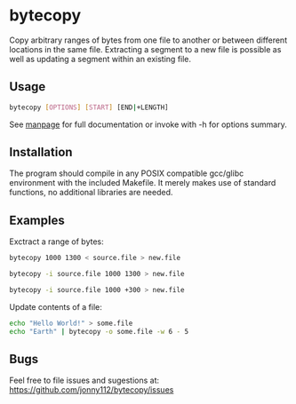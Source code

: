 # bytecopy
Copy arbitrary ranges of bytes from one file to another or between different locations in the same file.
Extracting a segment to a new file is possible as well as updating a segment within an existing file.

## Usage
```sh
bytecopy [OPTIONS] [START] [END|+LENGTH]
```
See [manpage](blob/main/doc/bytecopy.man.txt) for full documentation or invoke with -h for options summary.

## Installation

The program should compile in any POSIX compatible gcc/glibc environment with the included Makefile.
It merely makes use of standard functions, no additional libraries are needed.

## Examples

Exctract a range of bytes:
```sh
bytecopy 1000 1300 < source.file > new.file
```
```sh
bytecopy -i source.file 1000 1300 > new.file
```
```sh
bytecopy -i source.file 1000 +300 > new.file
```

Update contents of a file:
```sh
echo "Hello World!" > some.file
echo "Earth" | bytecopy -o some.file -w 6 - 5
```

## Bugs

Feel free to file issues and sugestions at:
https://github.com/jonny112/bytecopy/issues
